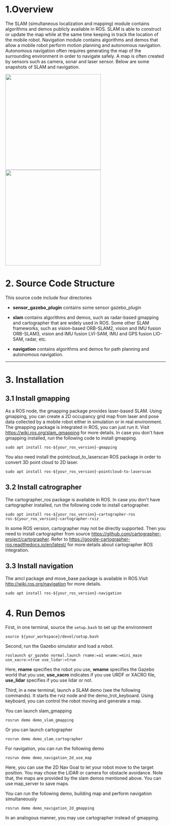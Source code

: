 # 1.Overview

The SLAM (simultaneous localization and mapping) module contains algorithms and demos publicly available in ROS. SLAM is able to construct or update the map while at the same time keeping in track the location of the mobile
robot. Navigation module contains algorithms and demos that allow a mobile robot perform motion planning and autonomous navigation. Autonomous navigation often requires generating the map of the surrounding environment in order to navigate safely. A map is often created by sensors such as camera, sonar and laser sensor. Below are some snapshots of SLAM and navigation. 

<p align="left">
    <image src = "https://github.com/TopHillRobotics/quadruped-robot/blob/develop/media/gmapping_demo.png" height = "300"/>
    <image src = "https://github.com/TopHillRobotics/quadruped-robot/blob/develop/media/cartographer_demo.png" height = "300"/>
</p>

# 2. Source Code Structure

This source code include four directories

- **sensor_gazebo_plugin** contains some sensor gazebo_plugin

- **slam** contains algorithms and demos, such as radar-based gmapping and cartographer that are widely used in ROS. Some other SLAM frameworks, such as vision-based ORB-SLAM2, vision and IMU fusion ORB-SLAM3, vision and IMU fusion LVI-SAM, IMU and GPS fusion LIO-SAM, radar, etc.

- **navigation**  contains algorithms and demos for path planning and autonomous navigation.

---

# 3. Installation

## 3.1 Install gmapping

As a ROS node, the gmapping package provides laser-based SLAM. Using gmapping, you can create a 2D occupancy grid map from laser and pose data collected by a mobile robot either in simulation or in real environment. The gmapping package is integrated in ROS, you can just run it. Visit https://wiki.ros.org/slam_gmapping for more details. In case you don't have gmapping installed, run the following code to install gmapping.

```
sudo apt install ros-${your_ros_version}-gmapping
```
You also need install the pointcloud_to_laserscan ROS package in order to convert 3D point cloud to 2D laser.
```
sudo apt install ros-${your_ros_version}-pointcloud-to-laserscan
```
## 3.2 Install catrographer

The cartographer_ros package is available in ROS. In case you don't have cartographer installed, run the following code to install cartographer.
```
sudo apt install ros-${your_ros_version}-cartographer-ros ros-${your_ros_version}-cartographer-rviz
```
In some ROS version, cartographer may not be directly supported. Then you need to install cartographer from source https://github.com/cartographer-project/cartographer. Refer to https://google-cartographer-ros.readthedocs.io/en/latest/ for more details about cartographer ROS integration.

## 3.3 Install navigation

The amcl package and move_base package is available in ROS.Visit http://wiki.ros.org/navigation for more details.
```
sudo apt install ros-${your_ros_version}-navigation
```

# 4. Run Demos
First, in one terminal, source the `setup.bash` to set up the environment

```
source ${your_workspace}/devel/setup.bash
```

Second, run the Gazebo simulator and load a robot.

```
roslaunch qr_gazebo normal.launch rname:=a1 wname:=mini_maze use_xacro:=true use_lidar:=true
```
Here, **rname** specifies the robot you use, **wname** specifies the Gazebo world that you use, **use_xacro** indicates if you use URDF or XACRO file, **use_lidar** specifies if you use lidar or not.

Third, in a new terminal, launch a SLAM demo (see the following commands). It starts the rviz node and the demo_trot_keyboard. Using keyboard, you can control the robot moving and generate a map.

You can launch slam_gmapping

```
rosrun demo demo_slam_gmapping
```
Or you can launch cartographer
```
rosrun demo demo_slam_cartographer
```
For navigation, you can run the following demo
```
rosrun demo demo_navigation_2d_use_map
```
Here, you can use the 2D Nav Goal to let your robot move to the target position. You may chose the LiDAR or camera for obstacle avoidance. Note that, the maps are provided by the slam demos mentioned above. You can use map_server to save maps.

You can run the following demo, building map and perform navigation simultaneously

```
rosrun demo demo_navigation_2d_gmapping
```
In an analogous manner, you may use cartographer instead of gmapping.










